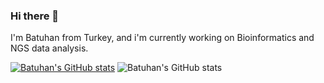 ### Hi there 👋

I'm Batuhan from Turkey, and i'm currently working on Bioinformatics and NGS data analysis. 

[![Batuhan's GitHub stats](https://github-readme-stats.vercel.app/api?username=batuyolver)](https://github.com/anuraghazra/github-readme-stats)
![Batuhan's GitHub stats](https://github-readme-stats.vercel.app/api?username=anuraghazra&show_icons=true&theme=radical)
